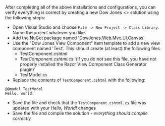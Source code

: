 ﻿After completing all of the above installations and configurations, you can verify everything is correct by creating a new Dow Jones <<ViewComponents>> solution using the following steps:

* Open Visual Studio and choose `File -> New Project -> Class Library`.  Name the project whatever you like.
* Add the NuGet package named 'DowJones.Web.Mvc.UI.Canvas'
* Use the "Dow Jones View Component" item template to add a new view component named 'Test'.  This should create (at least) the following files
	* TestComponent.cshtml
	* *TestComponent.cshtml.cs*  '(if you do not see this file, you have not properly installed the Razor View Component Class Generator plugin)'
	* TestModel.cs
* Replace the contents of `TestComponent.cshtml` with the following:
<pre><code>@@model TestModel
Hello, world!
</code></pre>
* Save the file and check that the `TestComponent.cshtml.cs` file was updated with your _Hello, World!_ changes
* Save the file and compile the solution - *everything should compile correctly*